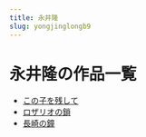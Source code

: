 ```yaml
---
title: 永井隆
slug: yongjinglongb9
---
```


# 永井隆の作品一覧

- [この子を残して](konoziwocanshite38)
- [ロザリオの鎖](rozarionosuo58)
- [長崎の鐘](changqinozhong94)
